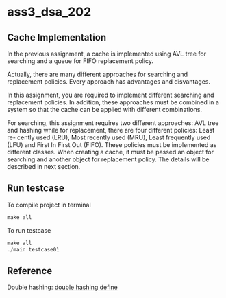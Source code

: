 # ass3_dsa_202
## Cache Implementation
In the previous assignment, a cache is implemented using AVL tree for searching and a queue for FIFO replacement policy. 

Actually, there are many different approaches for searching and replacement policies. Every approach has advantages and disvantages. 

In this assignment, you are required to implement different searching and replacement policies. In addition, these approaches must be combined in a system so that the cache can be applied with different combinations.

For searching, this assignment requires two different approaches: AVL tree and hashing while for replacement, there are four different policies: Least re-
cently used (LRU), Most recently used (MRU), Least frequently used (LFU) and First In First Out (FIFO). These policies must be implemented as different classes. When creating a cache, it must be passed an object for searching and another object for replacement policy. The details will be described in next section.

## Run testcase

To compile project in terminal
```C++
make all
```
To run testcase
```C++
make all
./main testcase01
```
## Reference
Double hashing: [double hashing define](https://en.wikipedia.org/wiki/Double_hashing)
